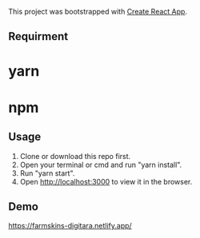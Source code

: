 This project was bootstrapped with [Create React App](https://github.com/facebook/create-react-app).


## Requirment
# yarn
# npm


## Usage

1. Clone or download this repo first. <br />
2. Open your terminal or cmd and run "yarn install". <br />
3. Run "yarn start". <br />
4. Open [http://localhost:3000](http://localhost:3000) to view it in the browser.

## Demo

https://farmskins-digitara.netlify.app/


